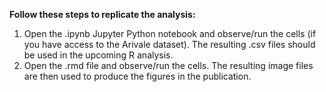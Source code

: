 **Follow these steps to replicate the analysis:**
1. Open the .ipynb Jupyter Python notebook and observe/run the cells (if you have access to the Arivale dataset). The resulting .csv files should be used in the upcoming R analysis.
2. Open the .rmd file and observe/run the cells. The resulting image files are then used to produce the figures in the publication.
